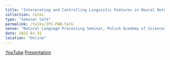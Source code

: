 ```yaml
---
title: "Interpreting and Controlling Linguistic Features in Neural Networks’ Representations"
collection: talks
type: "Seminar talk"
permalink: /talks/IPI-PAN-talk
venue: "Natural Language Processing Seminar, Polish Academy of Sciences"
date: 2022-01-31
location: "Online"
---
```


[YouTube](https://www.youtube.com/watch?v=d1WHbE2gLjk)
[Presentation](http://zil.ipipan.waw.pl/seminarium-archiwum?action=AttachFile&do=view&target=2022-01-31.pdf)
